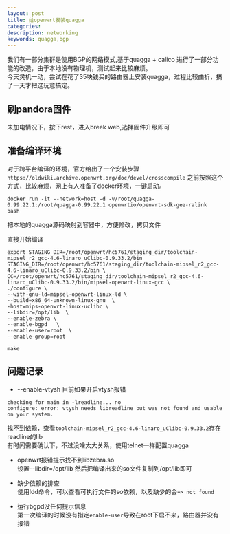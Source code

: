 ```yaml
---
layout: post
title: 给openwrt安装quagga 
categories: 
description: networking 
keywords: quagga,bgp
---
```


  我们有一部分集群是使用BGP的网络模式,基于quagga + calico 进行了一部分功能的改造，由于本地没有物理机，测试起来比较麻烦。  
  今天灵机一动，尝试在花了35块钱买的路由器上安装quagga，过程比较曲折，搞了一天才把这玩意搞定。

## 刷pandora固件
未加电情况下，按下rest，进入breek web,选择固件升级即可

## 准备编译环境
对于跨平台编译的环境，官方给出了一个安装步骤  ```https://oldwiki.archive.openwrt.org/doc/devel/crosscompile``` 之前按照这个方式，比较麻烦，网上有人准备了docker环境，一键启动。
```
docker run -it --network=host -d -v/root/quagga-0.99.22.1:/root/quagga-0.99.22.1 openwrtio/openwrt-sdk-gee-ralink  bash
```
把本地的quagga源码映射到容器中，方便修改，拷贝文件

直接开始编译
```
export STAGING_DIR=/root/openwrt/hc5761/staging_dir/toolchain-mipsel_r2_gcc-4.6-linaro_uClibc-0.9.33.2/bin 
STAGING_DIR=/root/openwrt/hc5761/staging_dir/toolchain-mipsel_r2_gcc-4.6-linaro_uClibc-0.9.33.2/bin \
CC=/root/openwrt/hc5761/staging_dir/toolchain-mipsel_r2_gcc-4.6-linaro_uClibc-0.9.33.2/bin/mipsel-openwrt-linux-gcc \
./configure \
--with-gnu-ld=mipsel-openwrt-linux-ld \
--build=x86_64-unknown-linux-gnu  \
-host=mips-openwrt-linux-uclibc \
--libdir=/opt/lib  \
--enable-zebra \
--enable-bgpd   \
--enable-user=root  \
--enable-group=root

make
```

## 问题记录
- --enable-vtysh
目前如果开启vtysh报错
``` 
checking for main in -lreadline... no
configure: error: vtysh needs libreadline but was not found and usable on your system.
```
找不到依赖，查看```toolchain-mipsel_r2_gcc-4.6-linaro_uClibc-0.9.33.2```存在readline的lib  
有时间需要确认下，不过没啥太大关系，使用telnet一样配置quagga

- openwrt报错提示找不到libzebra.so  
  设置--libdir=/opt/lib 然后把编译出来的so文件复制到/opt/lib即可

- 缺少依赖的排查  
  使用ldd命令，可以查看可执行文件的so依赖，以及缺少的会```=> not found```

- 运行bgpd没任何提示信息  
  第一次编译的时候没有指定```enable-user```导致在root下启不来，路由器并没有报错